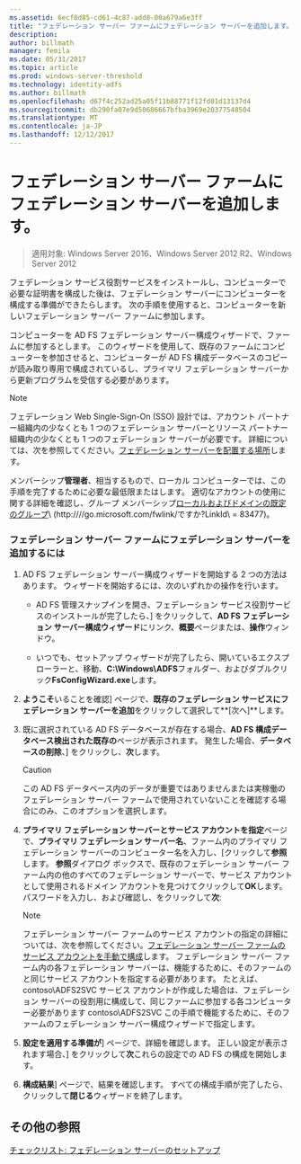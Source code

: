 ```yaml
---
ms.assetid: 6ecf8d85-cd61-4c87-add8-00a679a6e3ff
title: "フェデレーション サーバー ファームにフェデレーション サーバーを追加します。"
description: 
author: billmath
manager: femila
ms.date: 05/31/2017
ms.topic: article
ms.prod: windows-server-threshold
ms.technology: identity-adfs
ms.author: billmath
ms.openlocfilehash: d67f4c252ad25a05f11b88771f12fd01d13137d4
ms.sourcegitcommit: db290fa07e9d50686667bfba3969e20377548504
ms.translationtype: MT
ms.contentlocale: ja-JP
ms.lasthandoff: 12/12/2017
---
```

# <a name="add-a-federation-server-to-a-federation-server-farm"></a>フェデレーション サーバー ファームにフェデレーション サーバーを追加します。

>適用対象: Windows Server 2016、Windows Server 2012 R2、Windows Server 2012

フェデレーション サービス役割サービスをインストールし、コンピューターで必要な証明書を構成した後は、フェデレーション サーバーにコンピューターを構成する準備ができたらします。 次の手順を使用すると、コンピューターを新しいフェデレーション サーバー ファームに参加します。  
  
コンピューターを AD FS フェデレーション サーバー構成ウィザードで、ファームに参加するとします。 このウィザードを使用して、既存のファームにコンピューターを参加させると、コンピューターが AD FS 構成データベースのコピーが読み取り専用で構成されているし、プライマリ フェデレーション サーバーから更新プログラムを受信する必要があります。  
  
> [!NOTE]  
> フェデレーション Web Single\-Sign\-On \(SSO\) 設計では、アカウント パートナー組織内の少なくとも 1 つのフェデレーション サーバーとリソース パートナー組織内の少なくとも 1 つのフェデレーション サーバーが必要です。 詳細については、次を参照してください。[フェデレーション サーバーを配置する場所](https://technet.microsoft.com/library/dd807127.aspx)します。  
  
メンバーシップ**管理者**、相当するもので、ローカル コンピューターでは、この手順を完了するために必要な最低限またはします。  適切なアカウントの使用に関する詳細を確認し、グループ メンバーシップ[ローカルおよびドメインの既定のグループ](https://go.microsoft.com/fwlink/?LinkId=83477)\ (http:///\/go.microsoft.com\/fwlink\/ですか?LinkId\ = 83477\)。   
  
### <a name="to-add-a-federation-server-to-a-federation-server-farm"></a>フェデレーション サーバー ファームにフェデレーション サーバーを追加するには  
  
1.  AD FS フェデレーション サーバー構成ウィザードを開始する 2 つの方法はあります。 ウィザードを開始するには、次のいずれかの操作を行います。  
  
    -   AD FS 管理スナップインを開き、フェデレーション サービス役割サービスのインストールが完了したら、] をクリックして、**AD FS フェデレーション サーバー構成ウィザード**にリンク、**概要**ページまたは、**操作**ウィンドウ。  
  
    -   いつでも、セットアップ ウィザードが完了したら、開いているエクスプ ローラーと、移動、**C:\\Windows\\ADFS**フォルダー、およびダブルクリック**FsConfigWizard.exe**します。  
  
2.  **ようこそ**いることを確認] ページで、**既存のフェデレーション サービスにフェデレーション サーバーを追加**をクリックして選択して**[次へ]**します。  
  
3.  既に選択されている AD FS データベースが存在する場合、**AD FS 構成データベース検出された既存の**ページが表示されます。 発生した場合、**データベースの削除**、] をクリックし、**次**します。  
  
    > [!CAUTION]  
    > この AD FS データベース内のデータが重要ではありませんまたは実稼働のフェデレーション サーバー ファームで使用されていないことを確認する場合にのみ、このオプションを選択します。  
  
4.  **プライマリ フェデレーション サーバーとサービス アカウントを指定**ページで、**プライマリ フェデレーション サーバー名**、ファーム内のプライマリ フェデレーション サーバーのコンピューター名を入力し、[クリックして**参照**します。 **参照**ダイアログ ボックスで、既存のフェデレーション サーバー ファーム内の他のすべてのフェデレーション サーバーで、サービス アカウントとして使用されるドメイン アカウントを見つけてクリックして**OK**します。 パスワードを入力し、および確認し、をクリックして**次**:  
  
    > [!NOTE]  
    > フェデレーション サーバー ファームのサービス アカウントの指定の詳細については、次を参照してください。[フェデレーション サーバー ファームのサービス アカウントを手動で構成](Manually-Configure-a-Service-Account-for-a-Federation-Server-Farm.md)します。 フェデレーション サーバー ファーム内の各フェデレーション サーバーは、機能するために、そのファームのと同じサービス アカウントを指定する必要があります。 たとえば、contoso\\ADFS2SVC サービス アカウントが作成した場合は、フェデレーション サーバーの役割用に構成して、同じファームに参加する各コンピューター必要があります contoso\\ADFS2SVC この手順で機能するために、そのファームのフェデレーション サーバー構成ウィザードで指定します。  
  
5.  **設定を適用する準備が**] ページで、詳細を確認します。 正しい設定が表示されます場合、] をクリックして**次**これらの設定での AD FS の構成を開始します。  
  
6.  **構成結果**] ページで、結果を確認します。 すべての構成手順が完了したら、クリックして**閉じる**ウィザードを終了します。  
  
## <a name="additional-references"></a>その他の参照  
[チェックリスト: フェデレーション サーバーのセットアップ](Checklist--Setting-Up-a-Federation-Server.md)  
  

